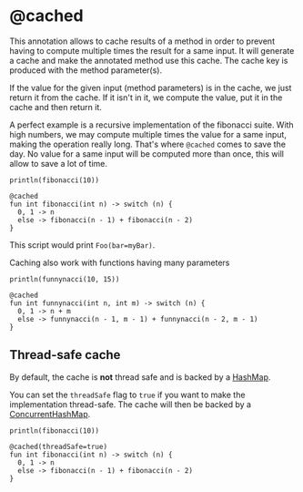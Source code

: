 # @cached

This annotation allows to cache results of a method in order to prevent having to compute multiple times the result for a same input.
It will generate a cache and make the annotated method use this cache. The cache key is produced with the method parameter(s).

If the value for the given input (method parameters) is in the cache, we just return it from the cache. If it isn't in it, we compute the value, put
it in the cache and then return it.


A perfect example is a recursive implementation of the fibonacci suite. With high numbers, we may compute multiple times the value
for a same input, making the operation really long. That's where `@cached` comes to save the day. No value for a same input will be computed more than once, this
will allow to save a lot of time.

```marcel
println(fibonacci(10))

@cached
fun int fibonacci(int n) -> switch (n) {
  0, 1 -> n
  else -> fibonacci(n - 1) + fibonacci(n - 2)
}
```

This script would print `Foo(bar=myBar)`. 

Caching also work with functions having many parameters

```marcel
println(funnynacci(10, 15))

@cached
fun int funnynacci(int n, int m) -> switch (n) {
  0, 1 -> n + m
  else -> funnynacci(n - 1, m - 1) + funnynacci(n - 2, m - 1)
}
```
## Thread-safe cache
By default, the cache is **not** thread safe and is backed by a [HashMap](https://docs.oracle.com/javase/8/docs/api/java/util/HashMap.html).

You can set the `threadSafe` flag to `true` if you want to make the implementation thread-safe. The cache will then be backed by 
a [ConcurrentHashMap](https://docs.oracle.com/javase/8/docs/api/java/util/concurrent/ConcurrentHashMap.html).

```marcel
println(fibonacci(10))

@cached(threadSafe=true)
fun int fibonacci(int n) -> switch (n) {
  0, 1 -> n
  else -> fibonacci(n - 1) + fibonacci(n - 2)
}
```